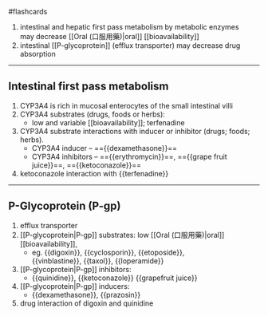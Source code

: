 #flashcards 
1.  intestinal and hepatic first pass metabolism by metabolic enzymes may decrease [[Oral (口服用藥)|oral]] [[bioavailability]] ​
2.  intestinal [[P-glycoprotein]] (efflux transporter) may decrease drug absorption
---
## Intestinal first pass metabolism
1. CYP3A4 is rich in mucosal enterocytes of the small intestinal villi​
2. CYP3A4 substrates (drugs, foods or herbs):  
	- low and variable [[bioavailability]]; terfenadine​
3. CYP3A4 substrate interactions with inducer or inhibitor (drugs; foods; herbs).​
	- CYP3A4 inducer – =={{dexamethasone}}== ​
	- CYP3A4 inhibitors – =={{erythromycin}}==, =={{grape fruit juice}}==, =={{ketoconazole}}==
4. ketoconazole interaction with {{terfenadine}}
---
## P-Glycoprotein (P-gp)​
1. efflux transporter
2. [[P-glycoprotein|P-gp]] substrates: low [[Oral (口服用藥)|oral]] [[bioavailability]], 
	- eg. {{digoxin}}, {{cyclosporin}}, {{etoposide}}, {{vinblastine}}, {{taxol}}, {{loperamide}}​
3. [[P-glycoprotein|P-gp]] inhibitors: 
	- {{quinidine}}, {{ketoconazole}} {{grapefruit juice}}
4. [[P-glycoprotein|P-gp]] inducers:
	- {{dexamethasone}}, {{prazosin}}​
5.  drug interaction of digoxin and quinidine
<!--SR:!2023-03-22,1,230!2023-03-25,4,270!2023-03-25,4,270!2023-03-25,4,270!2023-03-22,1,230-->